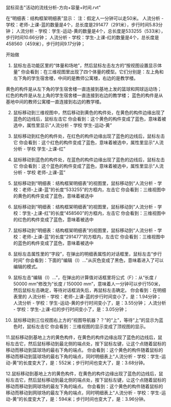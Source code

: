 鼠标双击"活动的流线分析-方向+容量+时间.rvt"

在“明细表：结构框架明细表”显示：
注：假定人一分钟可以走50米。
人流分析 - 学校：老师-上课-蓝的数量是4个，总长度是291477（291米），步行时间5.83分钟；
人流分析 - 学校：学生-运动-黄的数量是4个，总长度是533255（533米），步行时间10.66分钟；
人流分析 - 学校：学生-上课-红的数量是4个，总长度是458560（459米），步行时间9.17分钟；

开始做

1. 鼠标左击功能区里的“体量和场地”，然后鼠标左击左方的“按视图设置显示体量”
你会看到：在三维视图里出现了四个体量的模型。它们分别是：左上角和左下角的学生宿舍楼，中间的是教师公寓楼，右边的是教学楼。

黄色的构件是从左下角的学生宿舍楼一直连接到基地上发的篮球和网球运动场；
红色的构件是从左上角的学生宿舍楼一直连接到右边的教学楼；
蓝色的构件是从基地中间的教师公寓楼一直连接到右边的教学楼。

2. 鼠标移动到三维视图中，然后移动到黄色的构件处，在黄色的构件边缘出现了蓝色的边线后，鼠标左击它
你会看到：这个黄色的构件变成了蓝色，意味着被选中，属性里显示“人流分析 - 学校 学生-运动-黄”

3. 鼠标移动到红色的构件处，在红色的构件边缘出现了蓝色的边线后，鼠标左击它
你会看到：这个红色的构件变成了蓝色，意味着被选中，属性里显示“人流分析 - 学校 学生-上课-红”

4. 鼠标移动到蓝色的构件处，在蓝色的构件边缘出现了蓝色的边线后，鼠标左击它
你会看到：这个蓝色的构件变成了蓝色，意味着被选中，属性里显示“人流分析 - 学校 老师-上课-蓝”

5. 鼠标移动到“明细表：结构框架明细表”的视图里，鼠标移动到“人流分析 - 学校：老师-上课-蓝”的长度“533255”的方框内，左击它
你会看到：三维视图中的黄色的构件变成了蓝色，意味着被选中

6. 鼠标移动到“明细表：结构框架明细表”的视图里，鼠标移动到“人流分析 - 学校：学生-上课-红”的长度“458560”的方框内，左击它
你会看到：三维视图中的红色的构件变成了蓝色，意味着被选中

7. 鼠标移动到“明细表：结构框架明细表”的视图里，鼠标移动到“人流分析 - 学校：老师-上课-蓝”的长度“291477”的方框内，左击它
你会看到：三维视图中的蓝色的构件变成了蓝色，意味着被选中

8. 鼠标左击属性里的“字段”，在弹出的明细表属性的对话框里，鼠标左击“步行时间”
你会看到：下面的"编辑（I）..."从灰色变成了黑色，意味着进入了可以编辑的模式。

9. 鼠标左击“编辑（I）...”，在弹出的计算值对话框里将公式（F）：从“长度 / 50000 mm”修改为“长度 / 150000 mm”，意味着人一分钟可以步行150米，然后鼠标左击确定，等待对话框消失后，再鼠标左击确定。
你会看到：在明细表里的
人流分析 - 学校：老师-上课-蓝的步行时间变小了，是：1.94分钟；
人流分析 - 学校：学生-运动-黄的步行时间变小了，是：3.55分钟；
人流分析 - 学校：学生-上课-红的步行时间变小了，是：3.05分钟；

10. 鼠标移动到三位视图右上方的“视图导航器？？”的“上”，等待“上”的显示为蓝色时，鼠标左击它
你会看到：三维视图的显示变成了顶视图的显示。

11.鼠标移动到基地上方的黄色构件，在黄色的构件边缘出现了蓝色的边线后，鼠标左击它，然后鼠标移动到最北侧的端点处，按下鼠标左键，让这个点随着鼠标的移动而移动到篮球场的最右下角的端点。
你会看到：这个黄色的构件随着鼠标的移动而移动到篮球场的最右下角的端点，同时明细表上“人流分析 - 学校：学生-运动-黄”的长度变大了，是：552米；步行时间也变大了，是：3.68分钟。

12.鼠标移动到基地上方的黄色构件，在黄色的构件边缘出现了蓝色的边线后，鼠标左击它，然后鼠标移动到最北侧的端点处，按下鼠标左键，让这个点随着鼠标的移动而移动到网球场的最左下角的端点。
你会看到：这个黄色的构件随着鼠标的移动而移动到网球场的最左下角的端点，同时明细表上“人流分析 - 学校：学生-运动-黄”的长度变大了，是：594米；步行时间也变大了，是：3.96分钟。